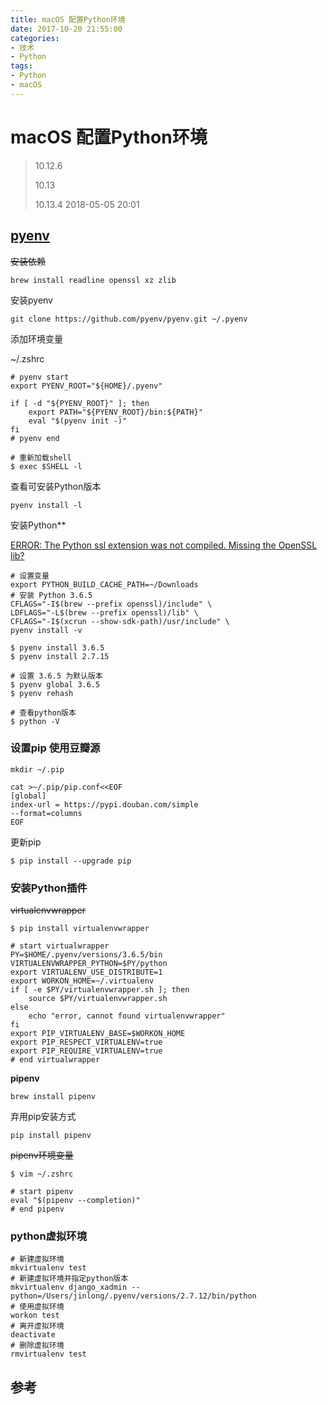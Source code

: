```yaml
---
title: macOS 配置Python环境
date: 2017-10-20 21:55:00
categories:
- 技术
- Python
tags:
- Python
- macOS
---
```


# macOS 配置Python环境

> 10.12.6
>
> 10.13
>
> 10.13.4 2018-05-05 20:01

## [pyenv](https://github.com/pyenv/pyenv)

~~安装依赖~~

```shell
brew install readline openssl xz zlib
```



安装pyenv

```shell
git clone https://github.com/pyenv/pyenv.git ~/.pyenv
```



添加环境变量

~/.zshrc

```shell
# pyenv start
export PYENV_ROOT="${HOME}/.pyenv"

if [ -d "${PYENV_ROOT}" ]; then
	export PATH="${PYENV_ROOT}/bin:${PATH}"
	eval "$(pyenv init -)"
fi
# pyenv end
```

```shell
# 重新加载shell
$ exec $SHELL -l
```



查看可安装Python版本

`pyenv install -l`



安装Python**

[ERROR: The Python ssl extension was not compiled. Missing the OpenSSL lib?](https://github.com/pyenv/pyenv/wiki/Common-build-problems)

```shell
# 设置变量
export PYTHON_BUILD_CACHE_PATH=~/Downloads
# 安装 Python 3.6.5
CFLAGS="-I$(brew --prefix openssl)/include" \
LDFLAGS="-L$(brew --prefix openssl)/lib" \
CFLAGS="-I$(xcrun --show-sdk-path)/usr/include" \
pyenv install -v
```

```shell
$ pyenv install 3.6.5
$ pyenv install 2.7.15

# 设置 3.6.5 为默认版本
$ pyenv global 3.6.5
$ pyenv rehash

# 查看python版本
$ python -V
```



### 设置pip 使用豆瓣源

```
mkdir ~/.pip

cat >~/.pip/pip.conf<<EOF
[global]
index-url = https://pypi.douban.com/simple
--format=columns
EOF
```



更新pip

```shell
$ pip install --upgrade pip
```



### 安装Python插件

~~virtualenvwrapper~~

```shell
$ pip install virtualenvwrapper

# start virtualwrapper
PY=$HOME/.pyenv/versions/3.6.5/bin
VIRTUALENVWRAPPER_PYTHON=$PY/python
export VIRTUALENV_USE_DISTRIBUTE=1
export WORKON_HOME=~/.virtualenv
if [ -e $PY/virtualenvwrapper.sh ]; then
    source $PY/virtualenvwrapper.sh
else
    echo "error, cannot found virtualenvwrapper"
fi
export PIP_VIRTUALENV_BASE=$WORKON_HOME
export PIP_RESPECT_VIRTUALENV=true
export PIP_REQUIRE_VIRTUALENV=true
# end virtualwrapper
```



**pipenv**
```shell
brew install pipenv
```



弃用pip安装方式


```shell
pip install pipenv
```

~~pipenv环境变量~~

```shell
$ vim ~/.zshrc

# start pipenv
eval "$(pipenv --completion)"
# end pipenv
```



### python虚拟环境

```
# 新建虚拟环境
mkvirtualenv test
# 新建虚拟环境并指定python版本
mkvirtualenv django_xadmin --python=/Users/jinlong/.pyenv/versions/2.7.12/bin/python
# 使用虚拟环境
workon test
# 离开虚拟环境
deactivate
# 删除虚拟环境
rmvirtualenv test
```



## 参考









